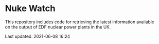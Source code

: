 # Nuke Watch

This repository includes code for retrieving the latest information available on the output of EDF nuclear power plants in the UK.

Last updated: 2021-06-08 16:24